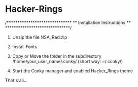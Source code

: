 # Hacker-Rings


/******************************
** Installation Instructions **
******************************/

1) Unzip the file NSA_Red.zip

2) Install Fonts

3) Copy or Move the folder in the subdirectory /home/your_user_name/.conky/
   (short way: ~/.conky/)
   
4) Start the Conky manager and enabled Hacker_Rings theme 

That's all...
